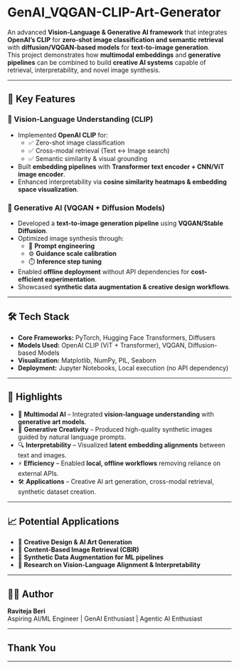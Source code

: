 # GenAI_VQGAN-CLIP-Art-Generator  

An advanced **Vision-Language & Generative AI framework** that integrates **OpenAI’s CLIP** for **zero-shot image classification and semantic retrieval** with **diffusion/VQGAN-based models** for **text-to-image generation**.  
This project demonstrates how **multimodal embeddings** and **generative pipelines** can be combined to build **creative AI systems** capable of retrieval, interpretability, and novel image synthesis.  

---

## 📌 Key Features  

### 🔹 Vision-Language Understanding (CLIP)  
- Implemented **OpenAI CLIP** for:  
  - ✅ Zero-shot image classification  
  - ✅ Cross-modal retrieval (Text ↔ Image search)  
  - ✅ Semantic similarity & visual grounding  
- Built **embedding pipelines** with **Transformer text encoder + CNN/ViT image encoder**.  
- Enhanced interpretability via **cosine similarity heatmaps & embedding space visualization**.  

### 🔹 Generative AI (VQGAN + Diffusion Models)  
- Developed a **text-to-image generation pipeline** using **VQGAN/Stable Diffusion**.  
- Optimized image synthesis through:  
  - 🎯 **Prompt engineering**  
  - ⚙️ **Guidance scale calibration**  
  - ⏱️ **Inference step tuning**  
- Enabled **offline deployment** without API dependencies for **cost-efficient experimentation**.  
- Showcased **synthetic data augmentation & creative design workflows**.  

---

## 🛠️ Tech Stack  

- **Core Frameworks:** PyTorch, Hugging Face Transformers, Diffusers  
- **Models Used:** OpenAI CLIP (ViT + Transformer), VQGAN, Diffusion-based Models  
- **Visualization:** Matplotlib, NumPy, PIL, Seaborn  
- **Deployment:** Jupyter Notebooks, Local execution (no API dependency)  

---

## 🚀 Highlights  

- 🧠 **Multimodal AI** – Integrated **vision-language understanding** with **generative art models**.  
- 🎨 **Generative Creativity** – Produced high-quality synthetic images guided by natural language prompts.  
- 🔍 **Interpretability** – Visualized **latent embedding alignments** between text and images.  
- ⚡ **Efficiency** – Enabled **local, offline workflows** removing reliance on external APIs.  
- 🛠️ **Applications** – Creative AI art generation, cross-modal retrieval, synthetic dataset creation.  

---

## 📈 Potential Applications  

- 🔹 **Creative Design & AI Art Generation**  
- 🔹 **Content-Based Image Retrieval (CBIR)**  
- 🔹 **Synthetic Data Augmentation for ML pipelines**  
- 🔹 **Research on Vision-Language Alignment & Interpretability**  

---

## 👨‍💻 Author
**Raviteja Beri**  
Aspiring AI/ML Engineer | GenAI Enthusiast | Agentic AI Enthusiast 

---
## Thank You
---

